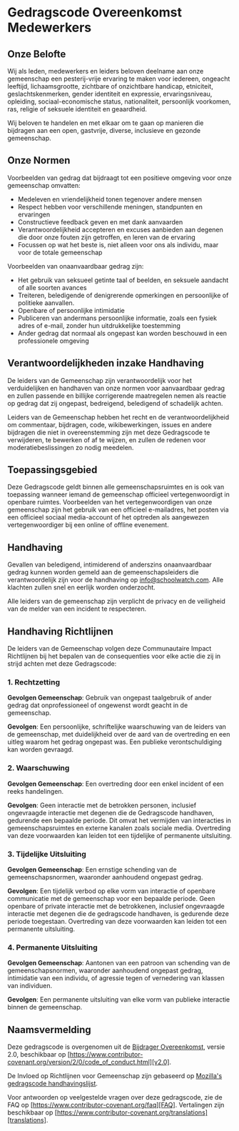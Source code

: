 
# Gedragscode Overeenkomst Medewerkers

## Onze Belofte

Wij als leden, medewerkers en leiders beloven deelname aan onze
gemeenschap een pesterij-vrije ervaring te maken voor iedereen, ongeacht leeftijd, lichaamsgrootte, 
zichtbare of onzichtbare handicap, etniciteit, geslachtskenmerken, gender
identiteit en expressie, ervaringsniveau, opleiding, sociaal-economische status,
nationaliteit, persoonlijk voorkomen, ras, religie of seksuele identiteit
en geaardheid.

Wij beloven te handelen en met elkaar om te gaan op manieren die bijdragen aan een open, gastvrije,
diverse, inclusieve en gezonde gemeenschap.

## Onze Normen

Voorbeelden van gedrag dat bijdraagt tot een positieve omgeving voor onze
gemeenschap omvatten:

* Medeleven en vriendelijkheid tonen tegenover andere mensen
* Respect hebben voor verschillende meningen, standpunten en ervaringen
* Constructieve feedback geven en met dank aanvaarden
* Verantwoordelijkheid accepteren en excuses aanbieden aan degenen die door onze fouten zijn getroffen,
  en leren van de ervaring
* Focussen op wat het beste is, niet alleen voor ons als individu, maar voor de
  totale gemeenschap

Voorbeelden van onaanvaardbaar gedrag zijn:

* Het gebruik van seksueel getinte taal of beelden, en seksuele aandacht of
  alle soorten avances
* Treiteren, beledigende of denigrerende opmerkingen en persoonlijke of politieke aanvallen.
* Openbare of persoonlijke intimidatie
* Publiceren van andermans persoonlijke informatie, zoals een fysiek adres of e-mail,
  zonder hun uitdrukkelijke toestemming
* Ander gedrag dat normaal als ongepast kan worden beschouwd in een
  professionele omgeving

## Verantwoordelijkheden inzake Handhaving

De leiders van de Gemeenschap zijn verantwoordelijk voor het verduidelijken 
en handhaven van onze normen voor aanvaardbaar gedrag en zullen passende 
en billijke corrigerende maatregelen nemen als reactie op gedrag dat zij ongepast, 
bedreigend, beledigend of schadelijk achten.

Leiders van de Gemeenschap hebben het recht en de verantwoordelijkheid om 
commentaar, bijdragen, code, wikibewerkingen, issues en andere bijdragen die 
niet in overeenstemming zijn met deze Gedragscode te verwijderen, te bewerken of 
af te wijzen, en zullen de redenen voor moderatiebeslissingen zo nodig meedelen.

## Toepassingsgebied

Deze Gedragscode geldt binnen alle gemeenschapsruimtes en is ook van toepassing 
wanneer iemand de gemeenschap officieel vertegenwoordigt in openbare ruimtes. 
Voorbeelden van het vertegenwoordigen van onze gemeenschap zijn het gebruik van 
een officieel e-mailadres, het posten via een officieel sociaal media-account of het 
optreden als aangewezen vertegenwoordiger bij een online of offline evenement.

## Handhaving

Gevallen van beledigend, intimiderend of anderszins onaanvaardbaar gedrag kunnen 
worden gemeld aan de gemeenschapsleiders die verantwoordelijk zijn voor de 
handhaving op [info@schoolwatch.com](mailto:info@schoolwatch.com).
Alle klachten zullen snel en eerlijk worden onderzocht.

Alle leiders van de gemeenschap zijn verplicht de privacy en de veiligheid van 
de melder van een incident te respecteren.

## Handhaving Richtlijnen

De leiders van de Gemeenschap volgen deze Communautaire Impact Richtlijnen bij 
het bepalen van de consequenties voor elke actie die zij in strijd achten 
met deze Gedragscode:

### 1. Rechtzetting

**Gevolgen Gemeenschap**: Gebruik van ongepast taalgebruik of ander gedrag 
dat onprofessioneel of ongewenst wordt geacht in de gemeenschap.

**Gevolgen**: Een persoonlijke, schriftelijke waarschuwing van de leiders van 
de gemeenschap, met duidelijkheid over de aard van de overtreding en een 
uitleg waarom het gedrag ongepast was. 
Een publieke verontschuldiging kan worden gevraagd.

### 2. Waarschuwing

**Gevolgen Gemeenschap**: Een overtreding door een enkel incident of 
een reeks handelingen.

**Gevolgen**: Geen interactie met de betrokken personen, inclusief 
ongevraagde interactie met degenen die de Gedragscode handhaven, 
gedurende een bepaalde periode. Dit omvat het vermijden van interacties 
in gemeenschapsruimtes en externe kanalen zoals sociale media. 
Overtreding van deze voorwaarden kan leiden tot een tijdelijke 
of permanente uitsluiting.

### 3. Tijdelijke Uitsluiting

**Gevolgen Gemeenschap**: Een ernstige schending van de 
gemeenschapsnormen, waaronder aanhoudend ongepast gedrag.

**Gevolgen**: Een tijdelijk verbod op elke vorm van interactie 
of openbare communicatie met de gemeenschap voor een bepaalde
 periode. Geen openbare of private interactie met de betrokkenen, 
 inclusief ongevraagde interactie met degenen die de gedragscode 
 handhaven, is gedurende deze periode toegestaan. 
 Overtreding van deze voorwaarden kan leiden tot een permanente uitsluiting.

### 4. Permanente Uitsluiting

**Gevolgen Gemeenschap**: Aantonen van een patroon van schending van 
de gemeenschapsnormen, waaronder aanhoudend ongepast gedrag, intimidatie 
van een individu, of agressie tegen of vernedering van klassen van individuen.

**Gevolgen**: Een permanente uitsluiting van elke vorm van publieke interactie 
binnen de gemeenschap.

## Naamsvermelding

Deze gedragscode is overgenomen uit de [Bijdrager Overeenkomst][homepagina],
versie 2.0, beschikbaar op
[https://www.contributor-covenant.org/version/2/0/code_of_conduct.html][v2.0].

De Invloed op Richtlijnen voor Gemeenschap zijn gebaseerd op 
[Mozilla's gedragscode handhavingslijst][Mozilla CoC].

Voor antwoorden op veelgestelde vragen over deze gedragscode, zie de FAQ op
[https://www.contributor-covenant.org/faq][FAQ]. Vertalingen zijn beschikbaar 
op [https://www.contributor-covenant.org/translations][translations].

[homepagina]: https://www.contributor-covenant.org
[v2.0]: https://www.contributor-covenant.org/version/2/0/code_of_conduct.html
[Mozilla CoC]: https://github.com/mozilla/diversity
[FAQ]: https://www.contributor-covenant.org/faq
[vertalingen]: https://www.contributor-covenant.org/translations
